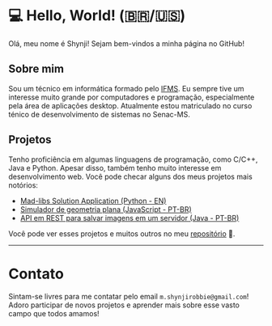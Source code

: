 # 💻 Hello, World! (🇧🇷/🇺🇸)
Olá, meu nome é Shynji! Sejam bem-vindos a minha página no GitHub!

## Sobre mim
Sou um técnico em informática formado pelo [IFMS](https://www.ifms.edu.br/). Eu sempre tive um interesse muito grande por computadores e programação, especialmente pela área de aplicações desktop. Atualmente estou matriculado no curso ténico de desenvolvimento de sistemas no Senac-MS.

## Projetos
Tenho proficiência em algumas linguagens de programação, como C/C++, Java e Python. Apesar disso, também tenho muito interesse em desenvolvimento web. Você pode checar alguns dos meus projetos mais notórios:
- [Mad-libs Solution Application (Python - EN)](https://github.com/mShynji/mad-libs-python)
- [Simulador de geometria plana (JavaScript - PT-BR)](https://github.com/mShynji/simulador-geometria-plana)
- [API em REST para salvar imagens em um servidor (Java - PT-BR)](https://github.com/mShynji/upload-api)

Você pode ver esses projetos e muitos outros no meu [repositório](https://github.com/mShynji?tab=repositories) 👀.

---
# Contato
Sintam-se livres para me contatar pelo email `m.shynjirobbie@gmail.com`! Adoro participar de novos projetos e aprender mais sobre esse vasto campo que todos amamos!
